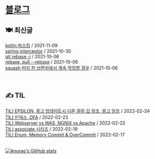 
# [블로그](https://alkhwa-113.tistory.com/)
##  🍽 최신글
[kotlin 마스킹](https://alkhwa-113.tistory.com/entry/kotlin-%EB%A7%88%EC%8A%A4%ED%82%B9) / 2021-11-09</br>[spring interceptor](https://alkhwa-113.tistory.com/entry/spring-interceptor) / 2021-10-30</br>[git rebase -i](https://alkhwa-113.tistory.com/entry/git-rebase-i) / 2021-10-06</br>[rebase, pull --rebase](https://alkhwa-113.tistory.com/entry/rebase-pull-rebase) / 2021-10-06</br>[squash 머지 한 브랜치에서 계속 작업할 경우](https://alkhwa-113.tistory.com/entry/squash-%EB%A8%B8%EC%A7%80-%ED%95%9C-%EB%B8%8C%EB%9E%9C%EC%B9%98%EC%97%90%EC%84%9C-%EA%B3%84%EC%86%8D-%EC%9E%91%EC%97%85%ED%95%A0-%EA%B2%BD%EC%9A%B0) / 2021-10-06</br>
<br>
<br>
##  ✍️ TIL
[TIL) EPSILON, 몽고 업데이트시 다른 컬럼 값 참조, 몽고 덤프](https://alkhwa-113.tistory.com/entry/TIL-EPSILON-%EB%AA%BD%EA%B3%A0-%EC%97%85%EB%8D%B0%EC%9D%B4%ED%8A%B8%EC%8B%9C-%EB%8B%A4%EB%A5%B8-%EC%BB%AC%EB%9F%BC-%EA%B0%92-%EC%B0%B8%EC%A1%B0-%EB%AA%BD%EA%B3%A0-%EB%8D%A4%ED%94%84) / 2022-02-24</br>[TIL) 인덱스, DFA](https://alkhwa-113.tistory.com/entry/TIL-%EC%9D%B8%EB%8D%B1%EC%8A%A4-DFA) / 2022-02-23</br>[TIL) Webserver vs WAS, NGNIX vs Apache](https://alkhwa-113.tistory.com/entry/TIL-Webserver-vs-WAS-NGNIX-vs-Apache) / 2022-02-22</br>[TIL) associate 시리즈](https://alkhwa-113.tistory.com/entry/TIL-associate-%EC%8B%9C%EB%A6%AC%EC%A6%88) / 2022-02-19</br>[TIL) Enum, Memory Commit & OverCommit](https://alkhwa-113.tistory.com/entry/TIL-Enum-Memory-Commit-OverCommit) / 2022-02-17</br>
<br>
<br>
[![Anurag's GitHub stats](https://github-readme-stats.vercel.app/api?username=cmg1411&theme=synthwave&show_icons=true&count_private=true)](https://github.com/anuraghazra/github-readme-stats)
